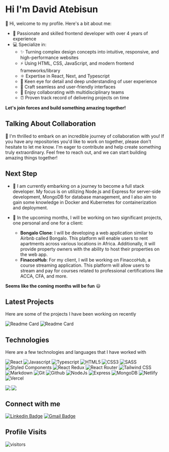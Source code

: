# Hi I'm David Atebisun 

👋 Hi, welcome to my profile. Here's a bit about me:

- 🚀 Passionate and skilled frontend developer with over 4 years of experience
- 💻 Specialize in:
  - ✨ Turning complex design concepts into intuitive, responsive, and high-performance websites
  - ⚡ Using HTML, CSS, JavaScript, and modern frontend frameworks/library
  - ⚛️ Expertise in React, Next, and Typescript
  - 🎨 Keen eye for detail and deep understanding of user experience
  - 🌟 Craft seamless and user-friendly interfaces
  - 🤝 Enjoy collaborating with multidisciplinary teams
  - ⏰ Proven track record of delivering projects on time

**Let's join forces and build something amazing together!**

## Talking About Collaboration
🌟 I'm thrilled to embark on an incredible journey of collaboration with you! If you have any repositories you'd like to work on together, please don't hesitate to let me know. I'm eager to contribute and help create something truly extraordinary. Feel free to reach out, and we can start building amazing things together!

## Next Step
- :rocket: I am currently embarking on a journey to become a full stack developer. My focus is on utilizing Node.js and Express for server-side development, MongoDB for database management, and I also aim to gain some knowledge in Docker and Kubernetes for containerization and deployment.   

- 💼 In the upcoming months, I will be working on two significant projects, one personal and one for a client:
  - **Bongalo Clone**: I will be developing a web application similar to Airbnb called Bongalo. This platform will enable users to rent apartments across various locations in Africa. Additionally, it will provide property owners with the ability to host their properties on the web app.
  - **FinaccoHub**: For my client, I will be working on FinaccoHub, a course streaming application. This platform will allow users to stream and pay for courses related to professional certifications like ACCA, CFA, and more.

**Seems like the coming months will be fun** :smiley:

## Latest Projects
Here are some of the projects I have been working on recently  

![Readme Card](https://github-readme-stats.vercel.app/api/pin/?username=davidolaoluwa240&repo=in-browser-markdown-editor&theme=gotham&hide_border=true)
![Readme Card](https://github-readme-stats.vercel.app/api/pin/?username=davidolaoluwa240&repo=Ip-Address-Tracker&theme=gotham&hide_border=true)

## Technologies
Here are a few technologies and languages that I have worked with 

![React](https://img.shields.io/badge/React-20232A?style=for-the-badge&logo=react&logoColor=61DAFB)
![Javascript](https://img.shields.io/badge/JavaScript-323330?style=for-the-badge&logo=javascript&logoColor=F7DF1E)
![Typescript](https://img.shields.io/badge/TypeScript-007ACC?style=for-the-badge&logo=typescript&logoColor=white)
![HTML5](https://img.shields.io/badge/HTML5-E34F26?style=for-the-badge&logo=html5&logoColor=white)
![CSS3](https://img.shields.io/badge/CSS3-1572B6?style=for-the-badge&logo=css3&logoColor=white)
![SASS](https://img.shields.io/badge/Sass-CC6699?style=for-the-badge&logo=sass&logoColor=white)
![Styled Components](https://img.shields.io/badge/styled--components-DB7093?style=for-the-badge&logo=styled-components&logoColor=white)
![React Redux](https://img.shields.io/badge/Redux-593D88?style=for-the-badge&logo=redux&logoColor=white)
![React Router](https://img.shields.io/badge/React_Router-CA4245?style=for-the-badge&logo=react-router&logoColor=white)
![Tailwind CSS](https://img.shields.io/badge/Tailwind_CSS-38B2AC?style=for-the-badge&logo=tailwind-css&logoColor=white)
![Markdown](https://img.shields.io/badge/Markdown-000000?style=for-the-badge&logo=markdown&logoColor=white)
![Git](https://img.shields.io/badge/GIT-E44C30?style=for-the-badge&logo=git&logoColor=white)
![Github](https://img.shields.io/badge/GitHub-100000?style=for-the-badge&logo=github&logoColor=white)
![NodeJs](https://img.shields.io/badge/Node.js-43853D?style=for-the-badge&logo=node.js&logoColor=white)
![Express](https://img.shields.io/badge/Express.js-404D59?style=for-the-badge)
![MongoDB](https://img.shields.io/badge/MongoDB-4EA94B?style=for-the-badge&logo=mongodb&logoColor=white)
![Netlify](https://img.shields.io/badge/Netlify-00C7B7?style=for-the-badge&logo=netlify&logoColor=white)
![Vercel](https://img.shields.io/badge/Vercel-000000?style=for-the-badge&logo=vercel&logoColor=white)

<img align="left" src="https://streak-stats.demolab.com/?user=davidolaoluwa240&theme=gotham"/>
<img src="https://github-readme-stats.vercel.app/api/top-langs/?username=davidolaoluwa240&layout=compact&theme=gotham" /></br/>

## Connect with me
[![Linkedin Badge](https://img.shields.io/badge/-LinkedIn-blue?style=flat-square&logo=Linkedin&logoColor=white)](https://www.linkedin.com/in/david-atebisun-4ab786171/)
[![Gmail Badge](https://img.shields.io/badge/-Gmail-c14438?style=flat-square&logo=Gmail&logoColor=white)](mailto:davidolaoluwa240@gmail.com)

## Profile Visits
![visitors](https://visitor-badge.glitch.me/badge?page_id=page.id&left_color=green&right_color=red)
